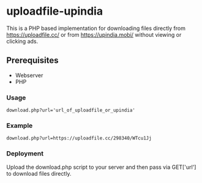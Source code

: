 # uploadfile-upindia
This is a PHP based implementation for downloading files directly from https://uploadfile.cc/ or from https://upindia.mobi/ without viewing or clicking ads.

## Prerequisites
* Webserver
* PHP

### Usage
```
download.php?url='url_of_uploadfile_or_upindia'
```
### Example
```
download.php?url=https://uploadfile.cc/298340/WTcu1Jj
```
### Deployment
Upload the download.php script to your server and then pass via GET['url'] to download files directly.
